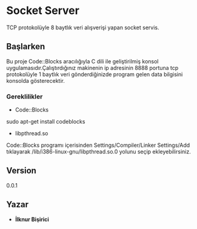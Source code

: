 # Socket Server

TCP protokolüyle 8 baytlık veri alışverişi yapan socket servis.

## Başlarken

Bu proje Code::Blocks aracılığıyla C dili ile geliştirilmiş konsol uygulamasıdır.Çalıştırdığınız makinenin ip adresinin 8888 portuna tcp protokolüyle 1 baytlık veri gönderdiğinizde program gelen data bilgisini konsolda gösterecektir.

### Gereklilikler

* Code::Blocks

sudo apt-get install codeblocks

* libpthread.so

Code::Blocks programı içerisinden Settings/Compiler/Linker Settings/Add tıklayarak /lib/i386-linux-gnu/libpthread.so.0 yolunu seçip ekleyebilirsiniz.



## Version

0.0.1

## Yazar

* **İlknur Bişirici**

